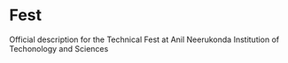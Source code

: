 # Fest
Official description for the Technical Fest at Anil Neerukonda Institution of Techonology and Sciences
